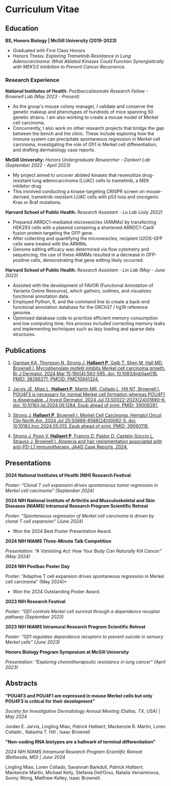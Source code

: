 # Curriculum Vitae

## Education			        		
**BS, Honors Biology | McGill University (2019-2023)**
  - Graduated with First Class Honors
  - Honors Thesis: *Exploring Trametinib Resistance in Lung Adenocarcinoma: What Ablated Kinases Could Function Synergistically with MEK1/2 Inhibition to Prevent Cancer Recurrence.*

### Research Experience
**National Institutes of Health:**
*Postbaccalaureate Research Fellow - Brownell Lab (May 2023 - Present)*
- As the group's mouse colony manager, I validate and conserve the genetic makeup and phenotypes of hundreds of mice spanning 50 genetic strains. I am also working to create a mouse model of Merkel cell carcinoma.
- Concurrently, I also work on other research projects that bridge the gap between the bench and the clinic. These include exploring how the immune system can precipitate spontaneous regression in Merkel cell carcinoma, investigating the role of Gfi1 in Merkel cell differentiation, and drafting dermatology case reports.

**McGill University:**
*Honors Undergraduate Researcher - Dankort Lab (September 2022 - April 2023)*
- My project aimed to uncover ablated kinases that resensitize drug-resistant lung adenocarcinoma (LUAC) cells to trametinib, a MEK inhibitor drug.
- This involved conducting a kinase-targeting CRISPR screen on mouse-derived, trametinib-resistant LUAC cells with p53 loss and oncogenic Kras or Braf mutations.

**Harvard School of Public Health:**
*Research Assistant - Lu Lab (July 2022)*
- Prepared ARRDC1-mediated microvesicles (ARMMs) by transfecting HEK293 cells with a plasmid containing a shortened ARRDC1-Cas9 fusion protein targeting the GFP gene.
- After collecting and quantifying the microvesicles, recipient U2OS-GFP cells were treated with the ARMMs.
- Genome editing efficacy was determined via flow cytometry and sequencing; the use of these ARMMs resulted in a decrease in GFP-positive cells, demonstrating that gene editing likely occurred.

**Harvard School of Public Health:**
*Research Assistant - Lin Lab (May - June 2022)*
- Assisted with the development of FAVOR (Functional Annotation of Variants Online Resource), which gathers, outlines, and visualizes functional annotation data.
- Employed Python, R, and the command line to create a back-end functional annotation database for the GRCh37 / hg19 reference genome.
- Optimized database code to prioritize efficient memory consumption and low computing time; this process included correcting memory leaks and implementing techniques such as lazy loading and sparse data structures.

## Publications

1. [Garman KA, Thoreson N, Strong J, **Hallaert P**, Gelb T, Shen M, Hall MD, Brownell I. Mycophenolate mofetil inhibits Merkel cell carcinoma growth. Br J Dermatol. 2024 Mar 15;190(4):593-595. doi: 10.1093/bjd/ljae018. PMID: 38266271; PMCID: PMC10941324.](https://academic.oup.com/bjd/article/190/4/593/7588419)

2. [Jarvis JE, Miao L, **Hallaert P**, Martin MR, Collado L, Hill NT, Brownell I. POU4F3 is necessary for normal Merkel cell formation whereas POU4F1 is dispensable. J Invest Dermatol. 2024 Jul 13:S0022-202X(24)01890-6. doi: 10.1016/j.jid.2024.06.1284. Epub ahead of print. PMID: 39009281.](https://www.jidonline.org/article/S0022-202X(24)01890-6/fulltext)
  
3. [Strong J, **Hallaert P**, Brownell I. Merkel Cell Carcinoma. Hematol Oncol Clin North Am. 2024 Jul 25:S0889-8588(24)00062-5. doi: 10.1016/j.hoc.2024.05.013. Epub ahead of print. PMID: 39060119.](https://pubmed.ncbi.nlm.nih.gov/39060119/)
   
4. [Strong J, Poon V, **Hallaert P**, Francis D, Pastor D, Castelo-Soccio L, Strauss J, Brownell I. Alopecia and hair repigmentation associated with anti-PD-L1 immunotherapy. JAAD Case Reports, 2024.](https://www.jaadcasereports.org/article/S2352-5126(24)00431-4/fulltext)

## Presentations

**2024 National Institutes of Health (NIH) Research Festival**  

*Poster: “Clonal T cell expansion drives spontaneous tumor regression in Merkel cell carcinoma" (September 2024)*
 
**2024 NIH National Institute of Arthritis and Musculoskeletal and Skin Diseases (NIAMS) Intramural Research Program Scientific Retreat**  

*Poster: "Spontaneous regression of Merkel cell carcinoma is driven by clonal T cell expansion” (June 2024)*
- Won the 2024 Best Poster Presentation Award.
 
**2024 NIH NIAMS Three-Minute Talk Competition**  

*Presentation: “A Vanishing Act: How Your Body Can Naturally Kill Cancer" (May 2024)*
 
**2024 NIH Postbac Poster Day**  

Poster: “Adaptive T cell expansion drives spontaneous regression in Merkel cell carcinoma" (May 2024)*
- Won the 2024 Outstanding Poster Award.
 
**2023 NIH Research Festival**  

*Poster: “Gfi1 controls Merkel cell survival through a dependence receptor pathway (September 2023)*
 
**2023 NIH NIAMS Intramural Research Program Scientific Retreat**  

*Poster: "Gfi1 regulates dependence receptors to prevent suicide in sensory Merkel cells" (June 2023)*

**Honors Biology Program Symposium at McGill University**  

*Presentation: “Exploring chemotherapeutic resistance in lung cancer" (April 2023)*

## Abstracts

**“POU4F3 and POU4F1 are expressed in mouse Merkel cells but only POU4F3 is critical for their development”**  

*Society for Investigative Dermatology Annual Meeting (Dallas, TX, USA) | May 2024*  

Jordan E. Jarvis, Lingling Miao, *Patrick Hallaert*, Mackenzie R. Martin, Loren Collado , Natasha T. Hill , Isaac Brownell
 
**"Non-coding RNA biotypes are a hallmark of terminal differentiation"**  

*2024 NIH NIAMS Intramural Research Program Scientific Retreat (Bethesda, MD) | June 2024*  

Lingling Miao, Loren Collado, Savannah Barkdull, *Patrick Hallaert*, Mackenzie Martin, Michael Kelly, Stefania Dell’Orso, Natalia Veniaminova, Sunny Wong, Matthew Kelley, Isaac Brownell.



